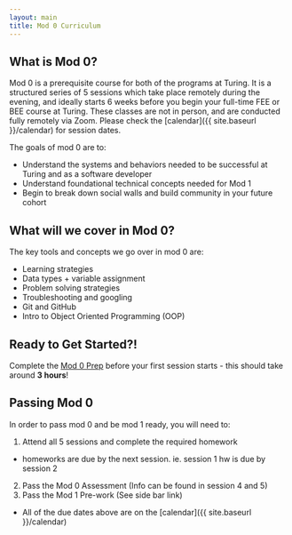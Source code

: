 ```yaml
---
layout: main
title: Mod 0 Curriculum
---
```


## What is Mod 0?

Mod 0 is a prerequisite course for both of the programs at Turing. It is a structured series of 5 sessions which take place remotely during the evening, and ideally starts 6 weeks before you begin your full-time FEE or BEE course at Turing. These classes are not in person, and are conducted fully remotely via Zoom. Please check the [calendar]({{ site.baseurl }}/calendar) for session dates.

The goals of mod 0 are to:
* Understand the systems and behaviors needed to be successful at Turing and as a software developer
* Understand foundational technical concepts needed for Mod 1
* Begin to break down social walls and build community in your future cohort

## What will we cover in Mod 0?

The key tools and concepts we go over in mod 0 are:
* Learning strategies
* Data types + variable assignment
* Problem solving strategies
* Troubleshooting and googling
* Git and GitHub
* Intro to Object Oriented Programming (OOP)

## Ready to Get Started?!

Complete the [Mod 0 Prep](https://mod0.turing.io/before-mod-0) before your first session starts - this should take around **3 hours**! 

## Passing Mod 0 

In order to pass mod 0 and be mod 1 ready, you will need to:
1. Attend all 5 sessions and complete the required homework
  * homeworks are due by the next session. ie. session 1 hw is due by session 2
2. Pass the Mod 0 Assessment (Info can be found in session 4 and 5)
3. Pass the Mod 1 Pre-work (See side bar link)
  * All of the due dates above are on the [calendar]({{ site.baseurl }}/calendar)